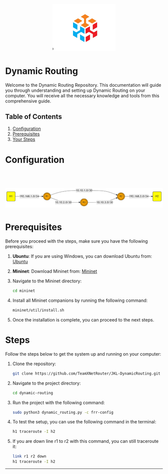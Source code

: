 <h1 align="center">
  <br>
    <img src="pict/logo.png" alt="logo" width="200">
</h1>

# Dynamic Routing 
Welcome to the Dynamic Routing Repository. This documentation will guide you through understanding and setting up Dynamic Routing on your computer. You will receive all the necessary knowledge and tools from this comprehensive guide.

## Table of Contents
1. [Configuration](#configuration)
2. [Prerequisites](#prerequisites)
3. [Your Steps](#steps)

# Configuration
<h1 align="center">
  <br>
    <img src="pict/configuration.png" alt="configuration" width="1000">
</h1>

# Prerequisites
Before you proceed with the steps, make sure you have the following prerequisites:

1. **Ubuntu**: If you are using Windows, you can download Ubuntu from:
    [Ubuntu](https://ubuntu.com/desktop/wsl)

2. **Mininet**: Download Mininet from:
    [Mininet](https://mininet.org/)

3. Navigate to the Mininet directory:

    ```bash
    cd mininet
    ```

4. Install all Mininet companions by running the following command:

    ```bash
    mininet/util/install.sh
    ```

5. Once the installation is complete, you can proceed to the next steps.

# Steps
Follow the steps below to get the system up and running on your computer:

1. Clone the repository:

    ```bash
    git clone https://github.com/TeamXNetRouter/JKL-DynamicRouting.git
    ```

2. Navigate to the project directory:

    ```bash
    cd dynamic-routing
    ```

3. Run the project with the following command:

    ```bash
    sudo python3 dynamic_routing.py -c frr-config
    ```

4. To test the setup, you can use the following command in the terminal:

    ```bash
    h1 traceroute -I h2
    ```

5. If you are down line r1 to r2 with this command, you can still traceroute it:

    ```bash
    link r1 r2 down
    h1 traceroute -I h2
    ```
---